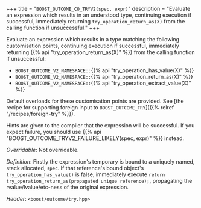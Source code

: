 +++
title = "`BOOST_OUTCOME_CO_TRYV2(spec, expr)`"
description = "Evaluate an expression which results in an understood type, continuing execution if successful, immediately returning `try_operation_return_as(X)` from the calling function if unsuccessful."
+++

Evaluate an expression which results in a type matching the following customisation points, continuing execution if successful, immediately returning {{% api "try_operation_return_as(X)" %}} from the calling function if unsuccessful:

- `BOOST_OUTCOME_V2_NAMESPACE::`{{% api "try_operation_has_value(X)" %}}
- `BOOST_OUTCOME_V2_NAMESPACE::`{{% api "try_operation_return_as(X)" %}}
- `BOOST_OUTCOME_V2_NAMESPACE::`{{% api "try_operation_extract_value(X)" %}}

Default overloads for these customisation points are provided. See [the recipe for supporting foreign input to `BOOST_OUTCOME_TRY`]({{% relref "/recipes/foreign-try" %}}).

Hints are given to the compiler that the expression will be successful. If you expect failure, you should use {{% api "BOOST_OUTCOME_TRYV2_FAILURE_LIKELY(spec, expr)" %}} instead.

*Overridable*: Not overridable.

*Definition*: Firstly the expression's temporary is bound to a uniquely named, stack allocated, `spec`. If that reference's bound object's `try_operation_has_value()` is false, immediately execute `return try_operation_return_as(propagated unique reference);`, propagating the rvalue/lvalue/etc-ness of the original expression.

*Header*: `<boost/outcome/try.hpp>`
